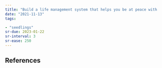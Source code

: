 ```yaml
---
title: "Build a life management system that helps you be at peace with your choices of action"
date: "2021-11-13"
tags:

- "seedlings"
sr-due: 2023-01-22
sr-interval: 3
sr-ease: 250
---
```




## References

